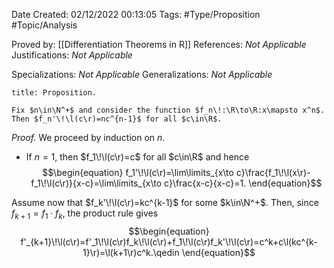 <div class="topSpace"></div>

Date Created: 02/12/2022 00:13:05
Tags: #Type/Proposition #Topic/Analysis

Proved by: [[Differentiation Theorems in R]]
References: _Not Applicable_
Justifications: _Not Applicable_

Specializations: _Not Applicable_
Generalizations: _Not Applicable_

``` ad-Proposition
title: Proposition.

Fix $n\in\N^+$ and consider the function $f_n\!:\R\to\R:x\mapsto x^n$. Then $f_n'\!\l(c\r)=nc^{n-1}$ for all $c\in\R$.

```

<i>Proof.</i> We proceed by induction on $n$.
* If $n=1$, then $f_1\!\l(c\r)=c$ for all $c\in\R$ and hence
$$\begin{equation}
    f_1'\!\l(c\r)=\lim\limits_{x\to c}\frac{f_1\!\l(x\r)-f_1\!\l(c\r)}{x-c}=\lim\limits_{x\to c}\frac{x-c}{x-c}=1.
\end{equation}$$

Assume now that $f_k'\!\l(c\r)=kc^{k-1}$ for some $k\in\N^+$. Then, since $f_{k+1}=f_1\cdot f_k$, the product rule gives
$$\begin{equation}
    f'_{k+1}\!\l(c\r)=f'_1\!\l(c\r)f_k\!\l(c\r)+f_1\!\l(c\r)f_k'\!\l(c\r)=c^k+c\l(kc^{k-1}\r)=\l(k+1\r)c^k.\qedin
\end{equation}$$
